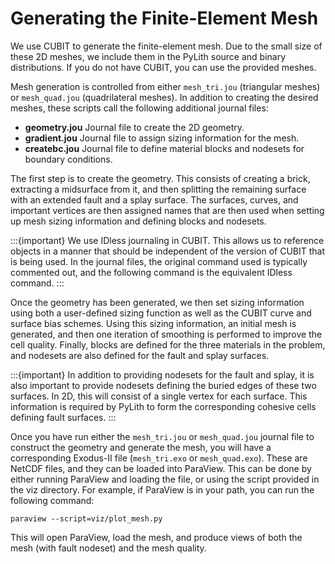 # Generating the Finite-Element Mesh

We use CUBIT to generate the finite-element mesh.
Due to the small size of these 2D meshes, we include them in the PyLith source and binary distributions.
If you do not have CUBIT, you can use the provided meshes.

Mesh generation is controlled from either `mesh_tri.jou` (triangular meshes) or `mesh_quad.jou` (quadrilateral meshes).
In addition to creating the desired meshes, these scripts call the following additional journal files:

* **geometry.jou** Journal file to create the 2D geometry.
* **gradient.jou** Journal file to assign sizing information for the mesh.
* **createbc.jou** Journal file to define material blocks and nodesets for boundary conditions.

The first step is to create the geometry.
This consists of creating a brick, extracting a midsurface from it, and then splitting the remaining surface with an extended fault and a splay surface.
The surfaces, curves, and important vertices are then assigned names that are then used when setting up mesh sizing information and defining blocks and nodesets.

:::{important}
We use IDless journaling in CUBIT.
This allows us to reference objects in a manner that should be independent of the version of CUBIT that is being used.
In the journal files, the original command used is typically commented out, and the following command is the equivalent IDless command.
:::

Once the geometry has been generated, we then set sizing information using both a user-defined sizing function as well as the CUBIT curve and surface bias schemes.
Using this sizing information, an initial mesh is generated, and then one iteration of smoothing is performed to improve the cell quality.
Finally, blocks are defined for the three materials in the problem, and nodesets are also defined for the fault and splay surfaces.

:::{important}
In addition to providing nodesets for the fault and splay, it is also important to provide nodesets defining the buried edges of these two surfaces.
In 2D, this will consist of a single vertex for each surface.
This information is required by PyLith to form the corresponding cohesive cells defining fault surfaces.
:::

Once you have run either the `mesh_tri.jou` or `mesh_quad.jou` journal file to construct the geometry and generate the mesh, you will have a corresponding Exodus-II file (`mesh_tri.exo` or `mesh_quad.exo`).
These are NetCDF files, and they can be loaded into ParaView.
This can be done by either running ParaView and loading the file, or using the script provided in the viz directory.
For example, if ParaView is in your path, you can run the
following command:

```{code-block} console
paraview --script=viz/plot_mesh.py
```

This will open ParaView, load the mesh, and produce views of both the mesh (with fault nodeset) and the mesh quality.
